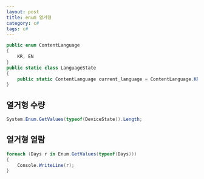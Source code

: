 ```yaml
---
layout: post
title: enum 열거형
category: c#
tags: c#
---
```


```c#
public enum ContentLanguage
{
    KR, EN
}
public static class LanguageState
{
    public static ContentLanguage current_language = ContentLanguage.KR;
}
```

## 열거형 수량
```c#
System.Enum.GetValues(typeof(DeviceState)).Length;
```

## 열거형 열람
```c#
foreach (Days r in Enum.GetValues(typeof(Days)))
{
    Console.WriteLine(r);
}
```